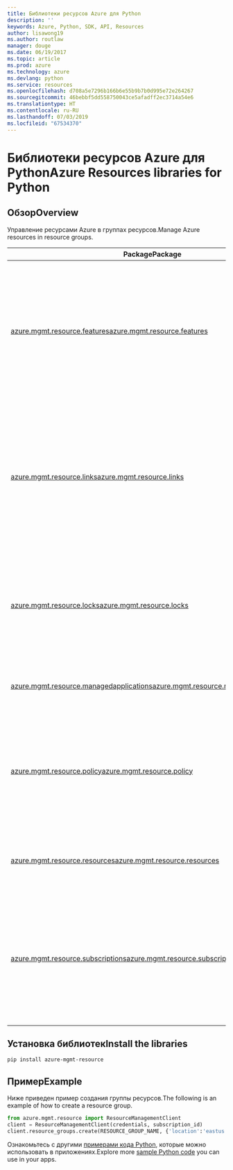 ```yaml
---
title: Библиотеки ресурсов Azure для Python
description: ''
keywords: Azure, Python, SDK, API, Resources
author: lisawong19
ms.author: routlaw
manager: douge
ms.date: 06/19/2017
ms.topic: article
ms.prod: azure
ms.technology: azure
ms.devlang: python
ms.service: resources
ms.openlocfilehash: d708a5e7296b166b6e55b9b7b0d995e72e264267
ms.sourcegitcommit: 46bebbf5dd558750043ce5afadff2ec3714a54e6
ms.translationtype: HT
ms.contentlocale: ru-RU
ms.lasthandoff: 07/03/2019
ms.locfileid: "67534370"
---
```

# <a name="azure-resources-libraries-for-python"></a><span data-ttu-id="9e236-103">Библиотеки ресурсов Azure для Python</span><span class="sxs-lookup"><span data-stu-id="9e236-103">Azure Resources libraries for Python</span></span> 

## <a name="overview"></a><span data-ttu-id="9e236-104">Обзор</span><span class="sxs-lookup"><span data-stu-id="9e236-104">Overview</span></span> 
<span data-ttu-id="9e236-105">Управление ресурсами Azure в группах ресурсов.</span><span class="sxs-lookup"><span data-stu-id="9e236-105">Manage Azure resources in resource groups.</span></span>

| <span data-ttu-id="9e236-106">Package</span><span class="sxs-lookup"><span data-stu-id="9e236-106">Package</span></span>  |  <span data-ttu-id="9e236-107">ОПИСАНИЕ</span><span class="sxs-lookup"><span data-stu-id="9e236-107">Description</span></span> |
|---|---|
|<span data-ttu-id="9e236-108">[azure.mgmt.resource.features][1]</span><span class="sxs-lookup"><span data-stu-id="9e236-108">[azure.mgmt.resource.features][1]</span></span>|<span data-ttu-id="9e236-109">Azure Feature Exposure Control (AFEC) — это механизм для поставщиков ресурсов, который обеспечивает контроль над отображением функций пользователям.</span><span class="sxs-lookup"><span data-stu-id="9e236-109">Azure Feature Exposure Control (AFEC) provides a mechanism for the resource providers to control feature exposure to users.</span></span>|
|<span data-ttu-id="9e236-110">[azure.mgmt.resource.links][2]</span><span class="sxs-lookup"><span data-stu-id="9e236-110">[azure.mgmt.resource.links][2]</span></span>|<span data-ttu-id="9e236-111">Ресурсы Azure можно связывать друг с другом, формируя логические связи.</span><span class="sxs-lookup"><span data-stu-id="9e236-111">Azure resources can be linked together to form logical relationships.</span></span> <span data-ttu-id="9e236-112">Связи можно устанавливать между ресурсами, принадлежащими к разным группам ресурсов.</span><span class="sxs-lookup"><span data-stu-id="9e236-112">You can establish links between resources belonging to different resource groups.</span></span>|
|<span data-ttu-id="9e236-113">[azure.mgmt.resource.locks][3]</span><span class="sxs-lookup"><span data-stu-id="9e236-113">[azure.mgmt.resource.locks][3]</span></span>|<span data-ttu-id="9e236-114">Ресурсы Azure можно блокировать, чтобы другие пользователи из вашей организации не могли их удалить или изменить.</span><span class="sxs-lookup"><span data-stu-id="9e236-114">Azure resources can be locked to prevent other users in your organization from deleting or modifying resources.</span></span>|
|<span data-ttu-id="9e236-115">[azure.mgmt.resource.managedapplications][4]</span><span class="sxs-lookup"><span data-stu-id="9e236-115">[azure.mgmt.resource.managedapplications][4]</span></span>|<span data-ttu-id="9e236-116">Приложения (устройства), управляемые с помощью ARM.</span><span class="sxs-lookup"><span data-stu-id="9e236-116">ARM managed applications (appliances).</span></span>|
|<span data-ttu-id="9e236-117">[azure.mgmt.resource.policy][5]</span><span class="sxs-lookup"><span data-stu-id="9e236-117">[azure.mgmt.resource.policy][5]</span></span>|<span data-ttu-id="9e236-118">Для управления доступом к ресурсам и контроля над ним можно определить настраиваемые политики и назначить их в той или иной области.</span><span class="sxs-lookup"><span data-stu-id="9e236-118">To manage and control access to your resources, you can define customized policies and assign them at a scope.</span></span>|
|<span data-ttu-id="9e236-119">[azure.mgmt.resource.resources][6]</span><span class="sxs-lookup"><span data-stu-id="9e236-119">[azure.mgmt.resource.resources][6]</span></span>| <span data-ttu-id="9e236-120">Операции для работы с ресурсами и группами ресурсов.</span><span class="sxs-lookup"><span data-stu-id="9e236-120">Provides operations for working with resources and resource groups.</span></span>|
|<span data-ttu-id="9e236-121">[azure.mgmt.resource.subscriptions][7]</span><span class="sxs-lookup"><span data-stu-id="9e236-121">[azure.mgmt.resource.subscriptions][7]</span></span>|<span data-ttu-id="9e236-122">Все ресурсы и группы ресурсов существуют в пределах подписок.</span><span class="sxs-lookup"><span data-stu-id="9e236-122">All resource groups and resources exist within subscriptions.</span></span> <span data-ttu-id="9e236-123">Эти операции позволяют получать сведения о подписках и клиентах.</span><span class="sxs-lookup"><span data-stu-id="9e236-123">These operation enable you get information about your subscriptions and tenants.</span></span>|

[1]: /python/api/azure.mgmt.resource.features
[2]: /python/api/azure.mgmt.resource.links
[3]: /python/api/azure.mgmt.resource.locks
[4]: /python/api/azure.mgmt.resource.managedapplications
[5]: /python/api/azure.mgmt.resource.policy
[6]: /python/api/azure.mgmt.resource.resources
[7]: /python/api/azure.mgmt.resource.subscriptions

## <a name="install-the-libraries"></a><span data-ttu-id="9e236-124">Установка библиотек</span><span class="sxs-lookup"><span data-stu-id="9e236-124">Install the libraries</span></span> 
```bash
pip install azure-mgmt-resource
```

## <a name="example"></a><span data-ttu-id="9e236-125">Пример</span><span class="sxs-lookup"><span data-stu-id="9e236-125">Example</span></span>
<span data-ttu-id="9e236-126">Ниже приведен пример создания группы ресурсов.</span><span class="sxs-lookup"><span data-stu-id="9e236-126">The following is an example of how to create a resource group.</span></span> 

```python
from azure.mgmt.resource import ResourceManagementClient
client = ResourceManagementClient(credentials, subscription_id)
client.resource_groups.create(RESOURCE_GROUP_NAME, {'location':'eastus'})
```

<span data-ttu-id="9e236-127">Ознакомьтесь с другими [примерами кода Python](https://azure.microsoft.com/resources/samples/?platform=python), которые можно использовать в приложениях.</span><span class="sxs-lookup"><span data-stu-id="9e236-127">Explore more [sample Python code](https://azure.microsoft.com/resources/samples/?platform=python) you can use in your apps.</span></span> 